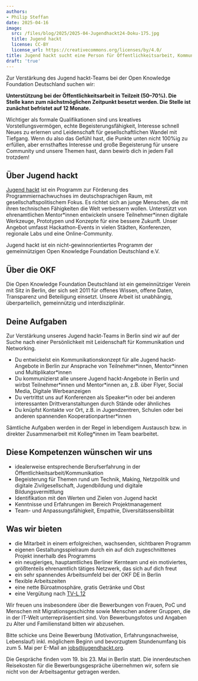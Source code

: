 ```yaml
---
authors:
- Philip Steffan
date: 2025-04-16
image:
  src: /files/blog/2025/2025-04-Jugendhackt24-Doku-175.jpg
  title: Jugend hackt
  license: CC-BY
  license_url: https://creativecommons.org/licenses/by/4.0/
title: Jugend hackt sucht eine Person für Öffentlichkeitsarbeit, Kommunikation und Networking (50-70%)
draft: 'true'
---
```


Zur Verstärkung des Jugend hackt-Teams bei der Open Knowledge Foundation Deutschland suchen wir:

**Unterstützung bei der Öffentlichkeitsarbeit in Teilzeit (50–70%). Die Stelle kann zum nächstmöglichen Zeitpunkt besetzt werden. Die Stelle ist zunächst befristet auf 12 Monate.**

Wichtiger als formale Qualifikationen sind uns kreatives Vorstellungsvermögen, echte Begeisterungsfähigkeit, Interesse schnell Neues zu erlernen und Leidenschaft für gesellschaftlichen Wandel mit Tiefgang. Wenn du also das Gefühl hast, die Punkte unten nicht 100%ig zu erfüllen, aber ernsthaftes Interesse und große Begeisterung für unsere Community und unsere Themen hast, dann bewirb dich in jedem Fall trotzdem!

## Über Jugend hackt

[Jugend hackt](https://jugendhackt.org/) ist ein Programm zur Förderung des Programmiernachwuchses im deutschsprachigen Raum, mit gesellschaftspolitischem Fokus. Es richtet sich an junge Menschen, die mit ihren technischen Fähigkeiten die Welt verbessern wollen. Unterstützt von ehrenamtlichen Mentor\*innen entwickeln unsere Teilnehmer\*innen digitale Werkzeuge, Prototypen und Konzepte für eine bessere Zukunft. Unser Angebot umfasst Hackathon-Events in vielen Städten, Konferenzen, regionale Labs und eine Online-Community.

Jugend hackt ist ein nicht-gewinnorientiertes Programm der gemeinnützigen Open Knowledge Foundation Deutschland e.V.

## Über die OKF

Die Open Knowledge Foundation Deutschland ist ein gemeinnütziger Verein mit Sitz in Berlin, der sich seit 2011 für offenes Wissen, offene Daten, Transparenz und Beteiligung einsetzt. Unsere Arbeit ist unabhängig, überparteilich, gemeinnützig und interdisziplinär.

## Deine Aufgaben

Zur Verstärkung unseres Jugend hackt-Teams in Berlin sind wir auf der Suche nach einer Persönlichkeit mit Leidenschaft für Kommunikation und Networking.

* Du entwickelst ein Kommunikationskonzept für alle Jugend hackt-Angebote in Berlin zur Ansprache von Teilnehmer*innen, Mentor\*innen und Multiplikator\*innen
* Du kommunizierst alle unsere Jugend hackt-Angebote in Berlin und wirbst Teilnehmer\*innen und Mentor\*innen an, z.B. über Flyer, Social Media, Digitale Werbeanzeigen
* Du vertrittst uns auf Konferenzen als Speaker\*in oder bei anderen interessanten Drittveranstaltungen durch Stände oder ähnliches
* Du knüpfst Kontakte vor Ort, z.B. in Jugendzentren, Schulen oder bei anderen spannenden Kooperationpartner\*innen

Sämtliche Aufgaben werden in der Regel in lebendigem Austausch bzw. in direkter Zusammenarbeit mit Kolleg\*innen im Team bearbeitet.

## Diese Kompetenzen wünschen wir uns

* idealerweise entsprechende Berufserfahrung in der Öffentlichkeitsarbeit/Kommunikation
* Begeisterung für Themen rund um Technik, Making, Netzpolitik und digitale Zivilgesellschaft, Jugendbildung und digitale Bildungsvermittlung
* Identifikation mit den Werten und Zielen von Jugend hackt
* Kenntnisse und Erfahrungen im Bereich Projektmanagement
* Team- und Anpassungsfähigkeit, Empathie, Diversitätssensibilität

## Was wir bieten

* die Mitarbeit in einem erfolgreichen, wachsenden, sichtbaren Programm
* eigenen Gestaltungsspielraum durch ein auf dich zugeschnittenes Projekt innerhalb des Programms
* ein neugieriges, hauptamtliches Berliner Kernteam und ein motiviertes, größtenteils ehrenamtlich tätiges Netzwerk, das sich auf dich freut
* ein sehr spannendes Arbeitsumfeld bei der OKF DE in Berlin
* flexible Arbeitszeiten
* eine nette Büroatmosphäre, gratis Getränke und Obst
* eine Vergütung nach [TV-L 12](https://oeffentlicher-dienst.info/tv-l/allg/)


Wir freuen uns insbesondere über die Bewerbungen von Frauen, PoC und Menschen mit Migrationsgeschichte sowie Menschen anderer Gruppen, die in der IT-Welt unterrepräsentiert sind. Von Bewerbungsfotos und Angaben zu Alter und Familienstand bitten wir abzusehen.

Bitte schicke uns Deine Bewerbung (Motivation, Erfahrungsnachweise, Lebenslauf) inkl. möglichem Beginn und bevorzugtem Stundenumfang bis zum 5. Mai per E-Mail an [jobs@jugendhackt.org](mailto:jobs@jugendhackt.org).

Die Gespräche finden vom 19. bis 23. Mai in Berlin statt. Die innerdeutschen Reisekosten für die Bewerbungsgespräche übernehmen wir, sofern sie nicht von der Arbeitsagentur getragen werden.

